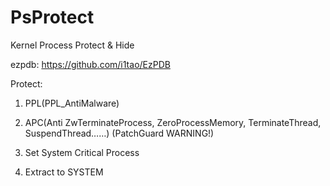 # PsProtect
Kernel Process Protect &amp; Hide

ezpdb: https://github.com/i1tao/EzPDB

Protect:     
 1. PPL(PPL_AntiMalware)

 2. APC(Anti ZwTerminateProcess, ZeroProcessMemory, TerminateThread, SuspendThread……) (PatchGuard WARNING!)

 3. Set System Critical Process      

 4. Extract to SYSTEM